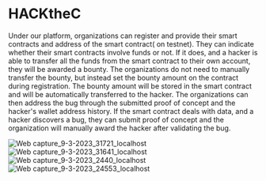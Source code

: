 # HACKtheC

Under our platform, organizations can register and provide their smart contracts and address of the  smart contract( on testnet). 
They can indicate whether their smart contracts involve funds or not. If it does, and a hacker is able to transfer all the funds from the smart contract to their own account, they will be awarded a bounty. The organizations do not need to manually transfer the bounty, but instead set the bounty amount on the contract during registration. The bounty amount will be stored in the smart contract and will be automatically transferred to the hacker. The organizations can then address the bug through the submitted proof of concept and the hacker's wallet address history.
If the smart contract deals with data, and a hacker discovers a bug, they can submit proof of concept and the organization will manually award the hacker after validating the bug.

![Web capture_9-3-2023_31721_localhost](https://user-images.githubusercontent.com/76911341/223935796-63b7d9cf-06fc-42af-9faf-41e628fc432c.jpeg)
![Web capture_9-3-2023_31641_localhost](https://user-images.githubusercontent.com/76911341/223935807-c02d6f3d-0646-45e5-99da-65b6e6174263.jpeg)
![Web capture_9-3-2023_2440_localhost](https://user-images.githubusercontent.com/76911341/223935920-c4901897-89dc-4d59-90f9-7618b9f664e4.jpeg)
![Web capture_9-3-2023_24553_localhost](https://user-images.githubusercontent.com/76911341/223935910-302abd33-8fde-4aad-9a5a-597d4ad1c826.jpeg)
